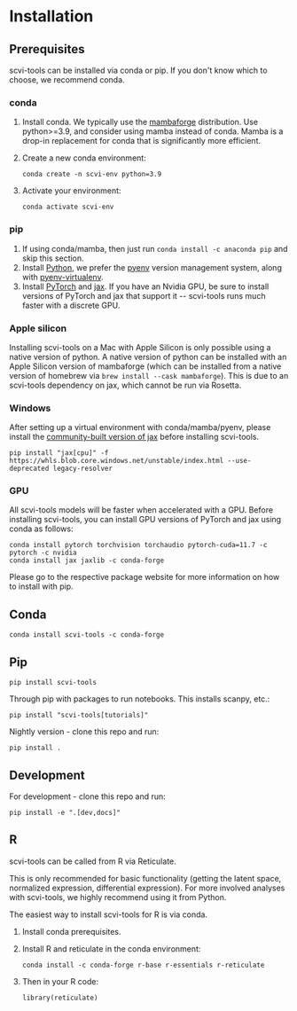 # Installation

## Prerequisites

scvi-tools can be installed via conda or pip. If you don't know which to choose, we recommend conda.

### conda

1. Install conda. We typically use the [mambaforge] distribution. Use python>=3.9, and consider using mamba instead of conda. Mamba is a drop-in replacement for conda that is significantly more efficient.

2. Create a new conda environment:

    ```
    conda create -n scvi-env python=3.9
    ```

3. Activate your environment:

    ```
    conda activate scvi-env
    ```

### pip

1. If using conda/mamba, then just run `conda install -c anaconda pip` and skip this section.
2. Install [Python], we prefer the [pyenv](https://github.com/pyenv/pyenv/) version management system, along with [pyenv-virtualenv](https://github.com/pyenv/pyenv-virtualenv/).
3. Install [PyTorch] and [jax]. If you have an Nvidia GPU, be sure to install versions of PyTorch and jax that support it -- scvi-tools runs much faster with a discrete GPU.

### Apple silicon

Installing scvi-tools on a Mac with Apple Silicon is only possible using a native version of python. A native version of python can be installed with an Apple Silicon version of mambaforge (which can be installed from a native version of homebrew via `brew install --cask mambaforge`). This is due to an scvi-tools dependency on jax, which cannot be run via Rosetta.

### Windows

After setting up a virtual environment with conda/mamba/pyenv, please install the [community-built version of jax](https://github.com/cloudhan/jax-windows-builder) before installing scvi-tools.

```
pip install "jax[cpu]" -f https://whls.blob.core.windows.net/unstable/index.html --use-deprecated legacy-resolver
```

### GPU

All scvi-tools models will be faster when accelerated with a GPU. Before installing scvi-tools, you can install GPU versions of PyTorch and jax using conda as follows:

```
conda install pytorch torchvision torchaudio pytorch-cuda=11.7 -c pytorch -c nvidia
conda install jax jaxlib -c conda-forge
```

Please go to the respective package website for more information on how to install with pip.

## Conda

```
conda install scvi-tools -c conda-forge
```

## Pip

```
pip install scvi-tools
```

Through pip with packages to run notebooks. This installs scanpy, etc.:

```
pip install "scvi-tools[tutorials]"
```

Nightly version - clone this repo and run:

```
pip install .
```

## Development

For development - clone this repo and run:

```
pip install -e ".[dev,docs]"
```

## R

scvi-tools can be called from R via Reticulate.

This is only recommended for basic functionality (getting the latent space, normalized expression, differential expression). For more involved analyses with scvi-tools, we highly recommend using it from Python.

The easiest way to install scvi-tools for R is via conda.

1. Install conda prerequisites.

2. Install R and reticulate in the conda environment:

    ```
    conda install -c conda-forge r-base r-essentials r-reticulate
    ```

3. Then in your R code:

    ```
    library(reticulate)
    ```

[mambaforge]: https://github.com/conda-forge/miniforge
[python]: https://www.python.org/downloads/
[pytorch]: http://pytorch.org
[jax]: https://jax.readthedocs.io/en/latest/
[reticulate]: https://rstudio.github.io/reticulate/
